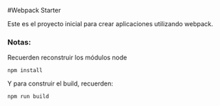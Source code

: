 #Webpack Starter

Este es el proyecto inicial para crear 
aplicaciones utilizando webpack.

### Notas:

Recuerden reconstruir los módulos node

```
npm install
```

Y para construir el build, recuerden:

```
npm run build
```
